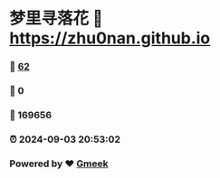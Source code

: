 # 梦里寻落花 :link: https://zhu0nan.github.io 
### :page_facing_up: [62](https://zhu0nan.github.io/tag.html) 
### :speech_balloon: 0 
### :hibiscus: 169656 
### :alarm_clock: 2024-09-03 20:53:02 
### Powered by :heart: [Gmeek](https://github.com/Meekdai/Gmeek)
